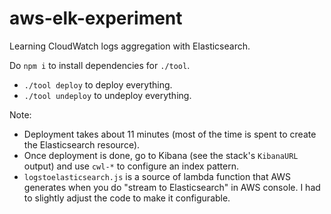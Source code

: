 # aws-elk-experiment

Learning CloudWatch logs aggregation with Elasticsearch.

Do `npm i` to install dependencies for `./tool`.

* `./tool deploy` to deploy everything.
* `./tool undeploy` to undeploy everything.

Note:

* Deployment takes about 11 minutes (most of the time is spent to create the Elasticsearch resource).
* Once deployment is done, go to Kibana (see the stack's `KibanaURL` output) and use `cwl-*` to configure an index pattern.
* `logstoelasticsearch.js` is a source of lambda function that AWS generates when you do "stream to Elasticsearch" in AWS console. I had to slightly adjust the code to make it configurable.
